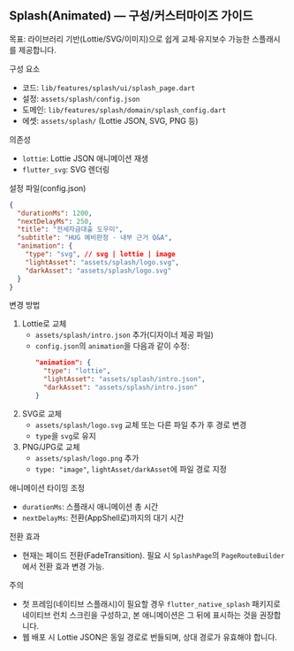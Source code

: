 ## Splash(Animated) — 구성/커스터마이즈 가이드

목표: 라이브러리 기반(Lottie/SVG/이미지)으로 쉽게 교체·유지보수 가능한 스플래시를 제공합니다.

구성 요소
- 코드: `lib/features/splash/ui/splash_page.dart`
- 설정: `assets/splash/config.json`
- 도메인: `lib/features/splash/domain/splash_config.dart`
- 에셋: `assets/splash/` (Lottie JSON, SVG, PNG 등)

의존성
- `lottie`: Lottie JSON 애니메이션 재생
- `flutter_svg`: SVG 렌더링

설정 파일(config.json)
```json
{
  "durationMs": 1200,
  "nextDelayMs": 250,
  "title": "전세자금대출 도우미",
  "subtitle": "HUG 예비판정 · 내부 근거 Q&A",
  "animation": {
    "type": "svg", // svg | lottie | image
    "lightAsset": "assets/splash/logo.svg",
    "darkAsset": "assets/splash/logo.svg"
  }
}
```

변경 방법
1) Lottie로 교체
   - `assets/splash/intro.json` 추가(디자이너 제공 파일)
   - `config.json`의 `animation`을 다음과 같이 수정:
     ```json
     "animation": {
       "type": "lottie",
       "lightAsset": "assets/splash/intro.json",
       "darkAsset": "assets/splash/intro.json"
     }
     ```
2) SVG로 교체
   - `assets/splash/logo.svg` 교체 또는 다른 파일 추가 후 경로 변경
   - `type`을 `svg`로 유지
3) PNG/JPG로 교체
   - `assets/splash/logo.png` 추가
   - `type: "image"`, `lightAsset/darkAsset`에 파일 경로 지정

애니메이션 타이밍 조정
- `durationMs`: 스플래시 애니메이션 총 시간
- `nextDelayMs`: 전환(AppShell로)까지의 대기 시간

전환 효과
- 현재는 페이드 전환(FadeTransition). 필요 시 `SplashPage`의 `PageRouteBuilder`에서 전환 효과 변경 가능.

주의
- 첫 프레임(네이티브 스플래시)이 필요할 경우 `flutter_native_splash` 패키지로 네이티브 런치 스크린을 구성하고, 본 애니메이션은 그 뒤에 표시하는 것을 권장합니다.
- 웹 배포 시 Lottie JSON은 동일 경로로 번들되며, 상대 경로가 유효해야 합니다.

